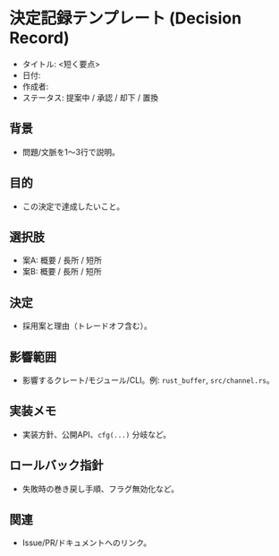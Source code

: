 # 決定記録テンプレート (Decision Record)

- タイトル: <短く要点>
- 日付: <YYYY-MM-DD>
- 作成者: <name>
- ステータス: 提案中 / 承認 / 却下 / 置換

## 背景
- 問題/文脈を1〜3行で説明。

## 目的
- この決定で達成したいこと。

## 選択肢
- 案A: 概要 / 長所 / 短所
- 案B: 概要 / 長所 / 短所

## 決定
- 採用案と理由（トレードオフ含む）。

## 影響範囲
- 影響するクレート/モジュール/CLI。例: `rust_buffer`, `src/channel.rs`。

## 実装メモ
- 実装方針、公開API、`cfg(...)` 分岐など。

## ロールバック指針
- 失敗時の巻き戻し手順、フラグ無効化など。

## 関連
- Issue/PR/ドキュメントへのリンク。

